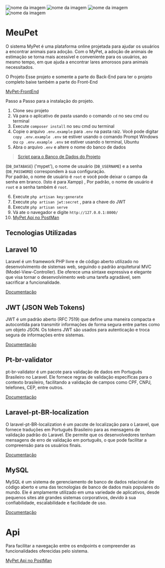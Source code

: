 ![nome da imagem](https://img.shields.io/badge/Laravel-FF2D20?style=for-the-badge&logo=laravel&logoColor=white)
![nome da imagem](https://img.shields.io/badge/PHP-777BB4?style=for-the-badge&logo=php&logoColor=white)
![nome da imagem](https://img.shields.io/badge/MySQL-005C84?style=for-the-badge&logo=mysql&logoColor=white)
![nome da imagem](https://img.shields.io/badge/JWT-000000?style=for-the-badge&logo=JSON%20web%20tokens&logoColor=white)

# MeuPet

O sistema MyPet é uma plataforma online projetada para ajudar os usuários a encontrar animais para adoção. Com o MyPet, a adoção de animais de estimação se torna mais acessível e conveniente para os usuários, ao mesmo tempo, em que ajuda a encontrar lares amorosos para animais necessitados.

O Projeto
Esse projeto e somente a parte do Back-End para ter o projeto completo baixe também a parte do Front-End

[MyPet-FrontEnd](https://github.com/HenriqueGF1/MyPet-FrontEnd)

Passo a Passo para a instalação do projeto.

1. Clone seu projeto
2. Vá para o aplicativo de pasta usando o comando  `cd`  no seu cmd ou terminal
3. Execute  `composer install`  no seu cmd ou terminal
4. Copie o arquivo  `.env.example`  para  `.env`  na pasta raiz. Você pode digitar  `copy .env.example .env`  se estiver
   usando o comando Prompt Windows ou  `cp .env.example .env`  se estiver usando o terminal, Ubuntu
5. Abra o arquivo  `.env`  e altere o nome do banco de dados 

> [Script para o Banco de Dados do Projeto](/Banco%20de%20Dados/Script.sql)

(`DB_DATABASE`) ('mypet'), o nome de
   usuário (`DB_USERNAME`) e a senha (`DB_PASSWORD`) correspondem à sua configuração.  
   Por padrão, o nome de usuário é  `root`  e você pode deixar o campo da senha em branco.  (Isto é para Xampp) , Por
   padrão, o nome de usuário é  `root`  e a senha também é  `root`.

6. Execute  `php artisan key:generate`
7. Execute `php artisan jwt:secret` , para a chave do JWT
8. Execute  `php artisan serve`
9. Vá ate o navegador e digite `http://127.0.0.1:8000/`
10. [MyPet Api no PostMan](https://documenter.getpostman.com/view/11959429/2s9Yyy7dc6)

## Tecnologias Utilizadas

<h2>Laravel 10</h2>

Laravel é um framework PHP livre e de código aberto utilizado no desenvolvimento de sistemas web, seguindo o padrão arquitetural MVC (Model-View-Controller). Ele oferece uma sintaxe expressiva e elegante que visa tornar o desenvolvimento web uma tarefa agradável, sem sacrificar a funcionalidade.

[Documentação](https://laravel.com/docs/10.x)

<h2>JWT (JSON Web Tokens)</h2>
JWT é um padrão aberto (RFC 7519) que define uma maneira compacta e autocontida para transmitir informações de forma segura entre partes como um objeto JSON. Os tokens JWT são usados para autenticação e troca segura de informações entre sistemas.

[Documentação](https://jwt-auth.readthedocs.io/en/develop/laravel-installation/)

<h2>Pt-br-validator</h2>
pt-br-validator é um pacote para validação de dados em Português Brasileiro no Laravel. Ele fornece regras de validação específicas para o contexto brasileiro, facilitando a validação de campos como CPF, CNPJ, telefones, CEP, entre outros.

[Documentação](https://github.com/LaravelLegends/pt-br-validator)

<h2>Laravel-pt-BR-localization</h2>
O laravel-pt-BR-localization é um pacote de localização para o Laravel, que fornece traduções em Português Brasileiro para as mensagens de validação padrão do Laravel. Ele permite que os desenvolvedores tenham mensagens de erro de validação em português, o que pode facilitar a compreensão para os usuários finais.

[Documentação](https://github.com/lucascudo/laravel-pt-BR-localization)

<h2>MySQL</h2>
MySQL é um sistema de gerenciamento de banco de dados relacional de código aberto e uma das tecnologias de banco de dados mais populares do mundo. Ele é amplamente utilizado em uma variedade de aplicativos, desde pequenos sites até grandes sistemas corporativos, devido à sua confiabilidade, escalabilidade e facilidade de uso.

[Documentação](https://www.mysql.com/)

<h1>Api</h1>

Para facilitar a navegação entre os endpoints e compreender as funcionalidades oferecidas pelo sistema.

[MyPet Api no PostMan](https://documenter.getpostman.com/view/11959429/2s9Yyy7dc6)
